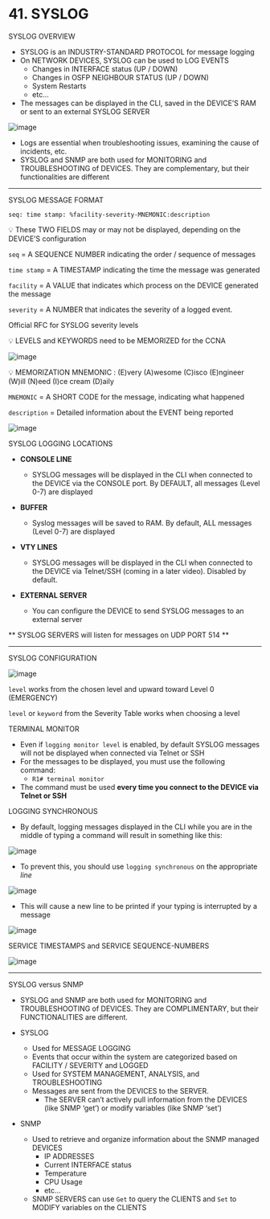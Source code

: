 # 41. SYSLOG

SYSLOG OVERVIEW

- SYSLOG is an INDUSTRY-STANDARD PROTOCOL for message logging
- On NETWORK DEVICES, SYSLOG can be used to LOG EVENTS
    - Changes in INTERFACE status (UP / DOWN)
    - Changes in OSFP NEIGHBOUR STATUS (UP / DOWN)
    - System Restarts
    - etc…
- The messages can be displayed in the CLI, saved in the DEVICE’S RAM or sent to an external SYSLOG SERVER

 ![image](https://github.com/psaumur/CCNA/assets/106411237/44a405e5-6cb1-41e3-b408-470afcaccd7e)

- Logs are essential when troubleshooting issues, examining the cause of incidents, etc.
- SYSLOG and SNMP are both used for MONITORING and TROUBLESHOOTING of DEVICES. They are complementary, but their functionalities are different

---

SYSLOG MESSAGE FORMAT

`seq: time stamp: %facility-severity-MNEMONIC:description`

<aside>
💡 These TWO FIELDS may or may not be displayed, depending on the DEVICE’S configuration

</aside>

`seq` = A SEQUENCE NUMBER indicating the order / sequence of messages

`time stamp` = A TIMESTAMP indicating the time the message was generated

`facility` = A VALUE that indicates which process on the DEVICE generated the message

`severity` = A NUMBER that indicates the severity of a logged event.

Official RFC for SYSLOG severity levels

<aside>
💡 LEVELS and KEYWORDS need to be MEMORIZED for the CCNA

</aside>

![image](https://github.com/psaumur/CCNA/assets/106411237/9ce46c98-a2b8-462b-ac6f-9bf13bfb3a99)

<aside>
💡 MEMORIZATION MNEMONIC : 
(E)very (A)wesome (C)isco (E)ngineer (W)ill (N)eed (I)ce cream (D)aily

</aside>

`MNEMONIC` = A SHORT CODE for the message, indicating what happened

`description` = Detailed information about the EVENT being reported

![image](https://github.com/psaumur/CCNA/assets/106411237/35413630-9194-4e63-8600-5847153e210e)

SYSLOG LOGGING LOCATIONS

- **CONSOLE LINE**
    - SYSLOG messages will be displayed in the CLI when connected to the DEVICE via the CONSOLE port. By DEFAULT, all messages (Level 0-7) are displayed
- **BUFFER**
    - Syslog messages will be saved to RAM. By default, ALL messages (Level 0-7) are displayed
- **VTY LINES**
    - SYSLOG messages will be displayed in the CLI when connected to the DEVICE via Telnet/SSH (coming in a later video). Disabled by default.

- **EXTERNAL SERVER**
    - You can configure the DEVICE to send SYSLOG messages to an external server

** SYSLOG SERVERS will listen for messages on UDP PORT 514 **

---

SYSLOG CONFIGURATION

![image](https://github.com/psaumur/CCNA/assets/106411237/a5321bcf-d149-4a3d-82a2-197426cf484a)

`level` works from the chosen level and upward toward Level 0 (EMERGENCY)

`level` or `keyword` from the Severity Table works when choosing a level

TERMINAL MONITOR

- Even if `logging monitor level` is enabled, by default SYSLOG messages will not be displayed when connected via Telnet or SSH
- For the messages to be displayed, you must use the following command:
    - `R1# terminal monitor`
- The command must be used **every time you connect to the DEVICE via Telnet or SSH**

LOGGING SYNCHRONOUS

- By default, logging messages displayed in the CLI while you are in the middle of typing a command will result in something like this:

![image](https://github.com/psaumur/CCNA/assets/106411237/bf0ed51a-c8b4-4c96-806a-ba90f829edd0)

- To prevent this, you should use `logging synchronous` on the appropriate *line*

![image](https://github.com/psaumur/CCNA/assets/106411237/350b34e5-8c87-417a-9e8d-fee7d3e57814)

- This will cause a new line to be printed if your typing is interrupted by a message

![image](https://github.com/psaumur/CCNA/assets/106411237/09acecd5-b25b-4585-80da-950d69e284ad)

SERVICE TIMESTAMPS and SERVICE SEQUENCE-NUMBERS

![image](https://github.com/psaumur/CCNA/assets/106411237/e1f9a979-eb27-47a7-af19-6496c74a4476)

---

SYSLOG versus SNMP

- SYSLOG and SNMP are both used for MONITORING and TROUBLESHOOTING of DEVICES. They are COMPLIMENTARY, but their FUNCTIONALITIES are different.

- SYSLOG
    - Used for MESSAGE LOGGING
    - Events that occur within the system are categorized based on FACILITY / SEVERITY and LOGGED
    - Used for SYSTEM MANAGEMENT, ANALYSIS, and TROUBLESHOOTING
    - Messages are sent from the DEVICES to the SERVER.
        - The SERVER can’t actively pull information from the DEVICES (like SNMP ‘get’) or modify variables (like SNMP ‘set’)
- SNMP
    - Used to retrieve and organize information about the SNMP managed DEVICES
        - IP ADDRESSES
        - Current INTERFACE status
        - Temperature
        - CPU Usage
        - etc…
    - SNMP SERVERS can use `Get` to query the CLIENTS and `Set` to MODIFY variables on the CLIENTS

